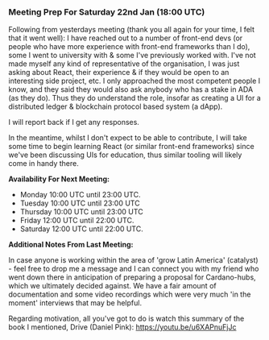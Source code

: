 ### Meeting Prep For Saturday 22nd Jan (18:00 UTC)

Following from yesterdays meeting (thank you all again for your time, I felt that it went well): I have reached out to a number of front-end devs (or people who have more experience with front-end frameworks than I do), some I went to university with & some I've previously worked with. I've not made myself any kind of representative of the organisation, I was just asking about React, their experience & if they would be open to an interesting side project, etc. I only approached the most competent people I know, and they said they would also ask anybody who has a stake in ADA (as they do). Thus they do understand the role, insofar as creating a UI for a distributed ledger & blockchain protocol based system (a dApp).

I will report back if I get any responses.

In the meantime, whilst I don't expect to be able to contribute, I will take some time to begin learning React (or similar front-end frameworks) since we've been discussing UIs for education, thus similar tooling will likely come in handy there.

**Availability For Next Meeting:**

* Monday 10:00 UTC until 23:00 UTC.
* Tuesday 10:00 UTC until 23:00 UTC
* Thursday 10:00 UTC until 23:00 UTC
* Friday 12:00 UTC until 22:00 UTC.
* Saturday 12:00 UTC until 22:00 UTC.

**Additional Notes From Last Meeting:**

In case anyone is working within the area of 'grow Latin America' (catalyst) - feel free to drop me a message and I can connect you with my friend who went down there in anticipation of preparing a proposal for Cardano-hubs, which we ultimately decided against. We have a fair amount of documentation and some video recordings which were very much 'in the moment' interviews that may be helpful.

Regarding motivation, all you've got to do is watch this summary of the book I mentioned, Drive (Daniel Pink): <https://youtu.be/u6XAPnuFjJc>